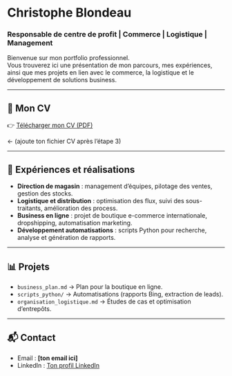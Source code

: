 # Christophe Blondeau

### Responsable de centre de profit | Commerce | Logistique | Management

Bienvenue sur mon portfolio professionnel.  
Vous trouverez ici une présentation de mon parcours, mes expériences, ainsi que mes projets en lien avec le commerce, la logistique et le développement de solutions business.

---
## 📄 Mon CV  
👉 [Télécharger mon CV (PDF)](./CV_CHRISTOPHE_BLONDEAU.pdf)

  ← (ajoute ton fichier CV après l’étape 3)

---

## 🚀 Expériences et réalisations
- **Direction de magasin** : management d’équipes, pilotage des ventes, gestion des stocks.  
- **Logistique et distribution** : optimisation des flux, suivi des sous-traitants, amélioration des process.  
- **Business en ligne** : projet de boutique e-commerce internationale, dropshipping, automatisation marketing.  
- **Développement automatisations** : scripts Python pour recherche, analyse et génération de rapports.  

---

## 📊 Projets
- `business_plan.md` → Plan pour la boutique en ligne.  
- `scripts_python/` → Automatisations (rapports Bing, extraction de leads).  
- `organisation_logistique.md` → Études de cas et optimisation d’entrepôts.  

---

## 📬 Contact
- Email : **[ton email ici]**  
- LinkedIn : [Ton profil LinkedIn](https://linkedin.com/in/ton-profil)  

